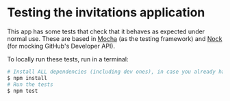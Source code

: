# Testing the invitations application

This app has some tests that check that it behaves as expected under normal use.
These are based in [Mocha](http://mochajs.org/) (as the testing framework) and [Nock](https://github.com/pgte/nock) (for mocking GitHub's Developer API).

To locally run these tests, run in a terminal:
```bash
# Install ALL dependencies (including dev ones), in case you already haven't
$ npm install
# Run the tests
$ npm test
```
